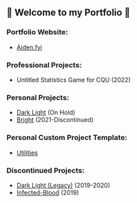 ## 🖤 Welcome to my Portfolio 🖤

### Portfolio Website:

- [Aiden.fyi](http://aiden.fyi/)

### Professional Projects:
- Untitled Statistics Game for CQU (2022)

### Personal Projects:

- [Dark Light](https://github.com/Agent40infinity/Dark-Light) (On Hold)
- [Bright](https://github.com/Agent40infinity/Bright) (2021-Discontinued)

### Personal Custom Project Template:

- [Utilities](https://github.com/Agent40infinity/Utilities)

### Discontinued Projects:
- [Dark Light (Legacy)](https://github.com/Agent40infinity/Dark-Light-Legacy) (2019-2020)
- [Infected-Blood](https://github.com/Agent40infinity/Infected-Blood) (2019)
